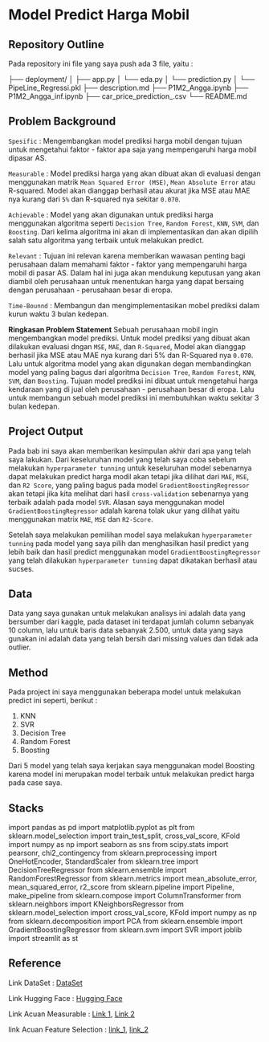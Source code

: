 # Model Predict Harga Mobil

## Repository Outline
Pada repository ini file yang saya push ada 3 file, yaitu :

├── deployment/
│   ├── app.py
│   └── eda.py
│   └── prediction.py
│   └── PipeLine_Regressi.pkl
├── description.md
├── P1M2_Angga.ipynb
├── P1M2_Angga_inf.ipynb
├── car_price_prediction_.csv
└── README.md

## Problem Background
`Spesific`    : Mengembangkan model prediksi harga mobil dengan tujuan untuk mengetahui faktor - faktor apa saja yang mempengaruhi harga mobil dipasar AS.

`Measurable`  : Model prediksi harga yang akan dibuat akan di evaluasi dengan menggunakan matrik `Mean Squared Error (MSE)`, `Mean Absolute Error` atau R-squared. Model akan dianggap berhasil atau akurat jika MSE atau MAE nya kurang dari `5%` dan R-squared nya sekitar `0.070`.

`Achievable`  : Model yang akan digunakan untuk prediksi harga menggunakan algoritma seperti `Decision Tree`, `Random Forest`, `KNN`, `SVM`, dan `Boosting`. Dari kelima algoritma ini akan di implementasikan dan akan dipilih salah satu algoritma yang terbaik untuk melakukan predict.

`Relevant`    : Tujuan ini relevan karena memberikan wawasan penting bagi perusahaan dalam memahami faktor - faktor yang mempengaruhi harga mobil di pasar AS. Dalam hal ini juga akan mendukung keputusan yang akan diambil oleh perusahaan untuk menentukan harga yang dapat bersaing dengan perusahaan - perusahaan besar di eropa.

`Time-Bounnd` : Membangun dan mengimplementasikan mobel prediksi dalam kurun waktu 3 bulan kedepan.


**Ringkasan Problem Statement**
Sebuah perusahaan mobil ingin mengembangkan model prediksi. Untuk model prediksi yang dibuat akan dilakukan evaluasi dngan `MSE`, `MAE`, dan `R-Squared`, Model akan dianggap berhasil jika MSE atau MAE nya kurang dari 5% dan R-Squared nya `0.070`. Lalu untuk algoritma model yang akan digunakan degan membandingkan model yang paling bagus dari algoritma `Decision Tree`, `Random Forest`, `KNN`, `SVM`, dan `Boosting`. Tujuan model prediksi ini dibuat untuk mengetahui harga kendaraan yang di jual oleh perusahaan - perusahaan besar di eropa. Lalu untuk membangun sebuah model prediksi ini membutuhkan waktu sekitar 3 bulan kedepan.

## Project Output
Pada bab ini saya akan memberikan kesimpulan akhir dari apa yang telah saya lakukan. Dari keseluruhan model yang telah saya coba sebelum melakukan `hyperparameter tunning` untuk keseluruhan model sebenarnya dapat melakukan predict harga modil akan tetapi jika dilihat dari `MAE`, `MSE`, dan `R2 Score`, yang paling bagus pada model `GradientBoostingRegressor` akan tetapi jika kita melihat dari hasil `cross-validation` sebenarnya yang terbaik adalah pada model `SVR`. Alasan saya menggunakan model `GradientBoostingRegressor` adalah karena tolak ukur yang dilihat yaitu menggunakan matrix `MAE`, `MSE` dan `R2-Score`. 

Setelah saya melakukan pemilihan model saya melakukan `hyperparameter tunning` pada model yang saya pilih dan menghasilkan hasil predict yang lebih baik dan hasil predict menggunakan model `GradientBoostingRegressor` yang telah dilakukan `hyperparameter tunning` dapat dikatakan berhasil atau sucses.

## Data
Data yang saya gunakan untuk melakukan analisys ini adalah data yang bersumber dari kaggle, pada dataset ini terdapat jumlah column sebanyak 10 column, lalu untuk baris data sebanyak 2.500, untuk data yang saya gunakan ini adalah data yang telah bersih dari missing values dan tidak ada outlier.

## Method
Pada project ini saya menggunakan beberapa model untuk melakukan predict ini seperti, berikut :
1. KNN
2. SVR
3. Decision Tree
4. Random Forest
5. Boosting

Dari 5 model yang telah saya kerjakan saya menggunakan model Boosting karena model ini merupakan model terbaik untuk melakukan predict harga pada case saya.


## Stacks
import pandas as pd
import matplotlib.pyplot as plt
from sklearn.model_selection import train_test_split, cross_val_score, KFold
import numpy as np
import seaborn as sns
from scipy.stats import pearsonr, chi2_contingency
from sklearn.preprocessing import OneHotEncoder, StandardScaler
from sklearn.tree import DecisionTreeRegressor
from sklearn.ensemble import RandomForestRegressor
from sklearn.metrics import mean_absolute_error, mean_squared_error, r2_score
from sklearn.pipeline import Pipeline, make_pipeline
from sklearn.compose import ColumnTransformer
from sklearn.neighbors import KNeighborsRegressor
from sklearn.model_selection import cross_val_score, KFold
import numpy as np
from sklearn.decomposition import PCA
from sklearn.ensemble import GradientBoostingRegressor
from sklearn.svm import SVR
import joblib
import streamlit as st

## Reference
Link DataSet    : [DataSet](https://www.kaggle.com/datasets/zafarali27/car-price-prediction/data)

Link Hugging Face   : [Hugging Face](https://huggingface.co/spaces/angga770773/Project_Predict_Price_Car)

Link Acuan Measurable : [Link 1](https://www.sciencedirect.com/science/article/pii/S0957417424025077), [Link 2](https://www.researchgate.net/publication/386117316_Predicting_Vehicle_Prices_Using_Machine_Learning_A_Case_Study_with_Linear_Regression)

link Acuan Feature Selection : [link_1](https://www.suara.com/otomotif/2023/12/11/210056/ini8-faktor-yang-mempengaruhi-harga-jual-mobil-makin-standar-makin-oke?page=all),
[link_2](https://rustpro.id/faktor-yang-mempengaruhi-nilai-jual-mobil/)

